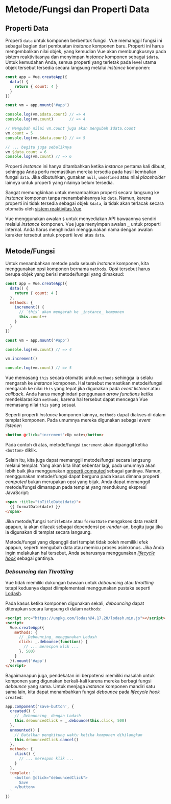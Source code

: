 # Metode/Fungsi dan Properti Data

## Properti Data

Properti `data` untuk komponen berbentuk fungsi. Vue memanggil fungsi ini sebagai bagian dari pembuatan _instance_ komponen baru. Properti ini harus mengembalikan nilai objek, yang kemudian Vue akan membungkusnya pada sistem reaktivitasnya dan menyimpan _instance_ komponen sebagai `$data`. Untuk kemudahan Anda, semua properti yang terletak pada level utama objek tersebut tersedia secara langsung melalui _instance_ komponen:

```js
const app = Vue.createApp({
  data() {
    return { count: 4 }
  }
})

const vm = app.mount('#app')

console.log(vm.$data.count) // => 4
console.log(vm.count)       // => 4

// Mengubah nilai vm.count juga akan mengubah $data.count
vm.count = 5
console.log(vm.$data.count) // => 5

// ... begitu juga sebaliknya
vm.$data.count = 6
console.log(vm.count) // => 6
```

Properti _instance_ ini hanya ditambahkan ketika _instance_ pertama kali dibuat, sehingga Anda perlu memastikan mereka tersedia pada hasil kembalian fungsi `data`. Jika dibutuhkan, gunakan `null`, `undefined` atau nilai _placeholder_ lainnya untuk properti yang nilainya belum tersedia.

Sangat memungkinkan untuk menambahkan properti secara langsung ke _instance_ komponen tanpa menambahkannya ke `data`. Namun, karena properti ini tidak tersedia sebagai objek `$data`, ia tidak akan terlacak secara otomatis oleh [sistem reaktivitas Vue](reactivity.html).

Vue menggunakan awalan `$` untuk menyediakan API bawaannya sendiri melalui _instance_ komponen. Vue juga menyimpan awalan `_` untuk properti internal. Anda harus menghindari menggunakan nama dengan awalan karakter tersebut untuk properti level atas `data`.

## Metode/Fungsi

Untuk menambahkan metode pada sebuah _instance_ komponen, kita menggunakan opsi komponen bernama `methods`. Opsi tersebut harus berupa objek yang berisi metode/fungsi yang dimaksud:

```js
const app = Vue.createApp({
  data() {
    return { count: 4 }
  },
  methods: {
    increment() {
      // `this` akan mengarah ke _instance_ komponen
      this.count++
    }
  }
})

const vm = app.mount('#app')

console.log(vm.count) // => 4

vm.increment()

console.log(vm.count) // => 5
```

Vue memasang `this` secara otomatis untuk `methods` sehingga ia selalu mengarah ke _instance_ komponen. Hal tersebut memastikan metode/fungsi mengarah ke nilai `this` yang tepat jika digunakan pada _event listener_ atau _callback_. Anda harus menghindari penggunaan _arrow functions_ ketika mendeklarasikan `methods`, karena hal tersebut dapat mencegah Vue memasang nilai `this` yang sesuai.

Seperti properti _instance_ komponen lainnya, `methods` dapat diakses di dalam templat komponen. Pada umumnya mereka digunakan sebagai _event listener_:

```html
<button @click="increment">Up vote</button>
```

Pada contoh di atas, metode/fungsi `increment` akan dipanggil ketika `<button>` diklik.

Selain itu, kita juga dapat memanggil metode/fungsi secara langsung melalui templat. Yang akan kita lihat sebentar lagi, pada umumnya akan lebih baik jika menggunakan [properti computed](computed.html) sebagai gantinya. Namun, menggunakan metode/fungsi dapat berguna pada kasus dimana properti _computed_ bukan merupakan opsi yang bijak. Anda dapat memanggil metode/fungsi dimanapun pada templat yang mendukung ekspresi JavaScript:

```html
<span :title="toTitleDate(date)">
  {{ formatDate(date) }}
</span>
```

Jika metode/fungsi `toTitleDate` atau `formatDate` mengakses data reaktif apapun, ia akan dilacak sebagai dependensi pe-_render_-an, begitu juga jika ia digunakan di templat secara langsung.

Metode/fungsi yang dipanggil dari templat tidak boleh memiliki efek apapun, seperti mengubah data atau memicu proses asinkronus. Jika Anda ingin melakukan hal tersebut, Anda seharusnya menggunakan [_lifecycle hook_](instance.html#lifecycle-hooks) sebagai gantinya.

### _Debouncing_ dan _Throttling_

Vue tidak memiliki dukungan bawaan untuk _debouncing_ atau _throttling_ tetapi keduanya dapat diimplementasi menggunakan pustaka seperti [Lodash](https://lodash.com/).

Pada kasus ketika komponen digunakan sekali, _debouncing_ dapat diterapkan secara langsung di dalam `methods`:

```html
<script src="https://unpkg.com/lodash@4.17.20/lodash.min.js"></script>
<script>
  Vue.createApp({
    methods: {
      // _Debouncing_ menggunakan Lodash
      click: _.debounce(function() {
        // ... merespon klik ...
      }, 500)
    }
  }).mount('#app')
</script>
```

Bagaimanapun juga, pendekatan ini berpotensi memiliki masalah untuk komponen yang digunakan berkali-kali karena mereka berbagi fungsi _debounce_ yang sama. Untuk menjaga _instance_ komponen mandiri satu sama lain, kita dapat menambahkan fungsi _debounce_ pada _lifecycle hook_ `created`:

```js
app.component('save-button', {
  created() {
    // _Debouncing_ dengan Lodash
    this.debouncedClick = _.debounce(this.click, 500)
  },
  unmounted() {
    // Batalkan penghitung waktu ketika komponen dihilangkan
    this.debouncedClick.cancel()
  },
  methods: {
    click() {
      // ... merespon klik ...
    }
  },
  template: `
    <button @click="debouncedClick">
      Save
    </button>
  `
})
```
